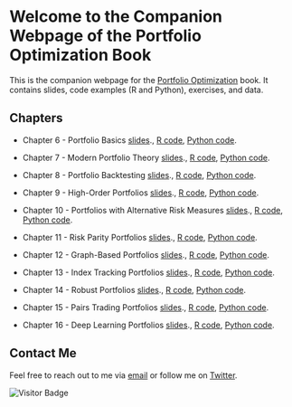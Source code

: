 # Welcome to the Companion Webpage of the Portfolio Optimization Book

This is the companion webpage for the [Portfolio Optimization]() book.
It contains slides, code examples (R and Python), exercises, and data.


## Chapters

- Chapter 6 - Portfolio Basics
  [slides]()., [R code](), [Python code]().

- Chapter 7 - Modern Portfolio Theory
  [slides]()., [R code](), [Python code]().
  
- Chapter 8 - Portfolio Backtesting
  [slides]()., [R code](), [Python code]().
  
- Chapter 9 - High-Order Portfolios
  [slides]()., [R code](), [Python code]().
    
- Chapter 10 - Portfolios with Alternative Risk Measures
  [slides]()., [R code](), [Python code]().
    
- Chapter 11 - Risk Parity Portfolios
  [slides]()., [R code](), [Python code]().
  
- Chapter 12 - Graph-Based Portfolios
  [slides]()., [R code](), [Python code]().
  
- Chapter 13 - Index Tracking Portfolios
  [slides]()., [R code](), [Python code]().
   
- Chapter 14 - Robust Portfolios
  [slides]()., [R code](), [Python code]().
  
- Chapter 15 - Pairs Trading Portfolios
  [slides]()., [R code](), [Python code]().
  
- Chapter 16 - Deep Learning Portfolios
  [slides]()., [R code](), [Python code]().




## Contact Me

Feel free to reach out to me via [email](mailto:daniel.p.palomar@gmail.com) or follow me on [Twitter](https://twitter.com/danielppalomar).

![Visitor Badge](https://visitor-badge.laobi.icu/badge?page_id=portfoliooptimizationbook..github)

